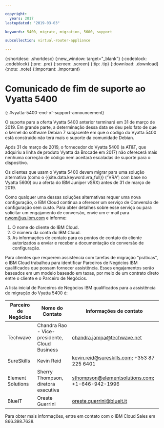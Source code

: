 ```yaml
---

copyright:
  years: 2017
lastupdated: "2019-03-03"

keywords: 5400, migrate, migration, 5600, support

subcollection: virtual-router-appliance

---
```


{:shortdesc: .shortdesc}
{:new_window: target="_blank"}
{:codeblock: .codeblock}
{:pre: .pre}
{:screen: .screen}
{:tip: .tip}
{:download: .download}
{:note: .note}
{:important: .important}

# Comunicado de fim de suporte ao Vyatta 5400
{: #vyatta-5400-end-of-support-announcement}

O suporte para a oferta Vyatta 5400 anterior terminará em 31 de março de 2019. Em grande parte, a determinação dessa data se deu pelo fato de que o kernel do software Debian 7 subjacente em que o código do Vyatta 5400 está construído não terá mais o suporte da comunidade Debian.

Após 31 de março de 2019, o fornecedor do Vyatta 5400 (a AT&T, que adquiriu a linha de produto Vyatta da Brocade em 2017) não oferecerá mais nenhuma correção de código nem aceitará escaladas de suporte para o dispositivo.

Os clientes que usam o Vyatta 5400 devem migrar para uma solução alternativa (como o {{site.data.keyword.vra_full}} (“VRA”; com base no Vyatta 5600) ou a oferta do IBM Juniper vSRX) antes de 31 de março de 2019.   

Como qualquer uma dessas soluções alternativas requer uma nova configuração, o IBM Cloud continua a oferecer um serviço de Conversão de configuração sem custo. Para obter detalhes sobre esse serviço ou para solicitar um engajamento de conversão, envie um e-mail para nwom@us.ibm.com e informe:

1. O nome do cliente do IBM Cloud.
2. O número da conta do IBM Cloud.
3. As informações de contato para os pontos de contato do cliente autorizados a enviar e receber a documentação de conversão de configuração.           

Para clientes que requerem assistência com tarefas de migração "práticas", o IBM Cloud trabalhou para identificar Parceiros de Negócios IBM qualificados que possam fornecer assistência. Esses engajamentos serão baseados em um modelo baseado em taxas, por meio de um contrato direto entre o cliente e o Parceiro de Negócios.

A lista inicial de Parceiros de Negócios IBM qualificados para a assistência de migração do Vyatta 5400 é:

| Parceiro de Negócios | Nome do Contato | Informações de contato |
| ------------- | ------------- | ------------- |
| Techwave | Chandra Rao - Vice-presidente, Cloud Business | chandra.jampa@techwave.net |
| SureSkills | Kevin Reid | kevin.reid@sureskills.com; +353 87 225 6401 |
| Element Solutions | Sherry Thompson, diretora executiva | sthompson@elementsolutions.com; +1-646-942-1996 |
| BlueIT | Oreste Guerrini | oreste.guerrini@blueit.it |

Para obter mais informações, entre em contato com o IBM Cloud Sales em 866.398.7638.
